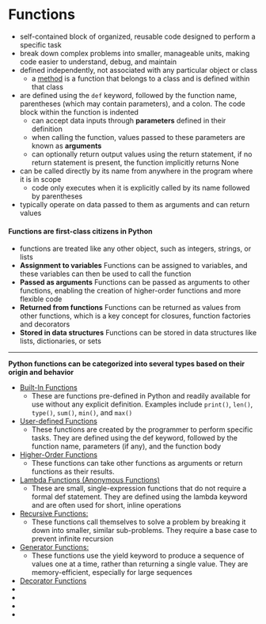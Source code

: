 # Functions
- self-contained block of organized, reusable code designed to perform a specific task
- break down complex problems into smaller, manageable units, making code easier to understand, debug, and maintain
- defined independently, not associated with any particular object or class
    - a [method](../Methods/methods.md) is a function that belongs to a class and is defined within that class
- are defined using the `def` keyword, followed by the function name, parentheses (which may contain parameters), and a colon. The code block within the function is indented
    - can accept data inputs through **parameters** defined in their definition
    - when calling the function, values passed to these parameters are known as **arguments**
    - can optionally return output values using the return statement, if no return statement is present, the function implicitly returns None
- can be called directly by its name from anywhere in the program where it is in scope
    - code only executes when it is explicitly called by its name followed by parentheses
- typically operate on data passed to them as arguments and can return values

#### Functions are first-class citizens in Python
- functions are treated like any other object, such as integers, strings, or lists
- **Assignment to variables** Functions can be assigned to variables, and these variables can then be used to call the function
- **Passed as arguments** Functions can be passed as arguments to other functions, enabling the creation of higher-order functions and more flexible code
- **Returned from functions** Functions can be returned as values from other functions, which is a key concept for closures, function factories and decorators
- **Stored in data structures** Functions can be stored in data structures like lists, dictionaries, or sets
________________________________________________________________________
**Python functions can be categorized into several types based on their origin and behavior**
- [Built-In Functions]()
    - These are functions pre-defined in Python and readily available for use without any explicit definition. Examples include `print()`, `len()`, `type()`, `sum()`, `min()`, and `max()`
- [User-defined Functions]()
    - These functions are created by the programmer to perform specific tasks. They are defined using the def keyword, followed by the function name, parameters (if any), and the function body
- [Higher-Order Functions]()
    - These functions can take other functions as arguments or return functions as their results. 
- [Lambda Functions (Anonymous Functions)]()
    - These are small, single-expression functions that do not require a formal def statement. They are defined using the lambda keyword and are often used for short, inline operations
- [Recursive Functions:]()
    - These functions call themselves to solve a problem by breaking it down into smaller, similar sub-problems. They require a base case to prevent infinite recursion
- [Generator Functions:]()
    - These functions use the yield keyword to produce a sequence of values one at a time, rather than returning a single value. They are memory-efficient, especially for large sequences
- [Decorator Functions](./docs/DecoratorFunctions.md)
- []()
- []()
- []()
- []()
